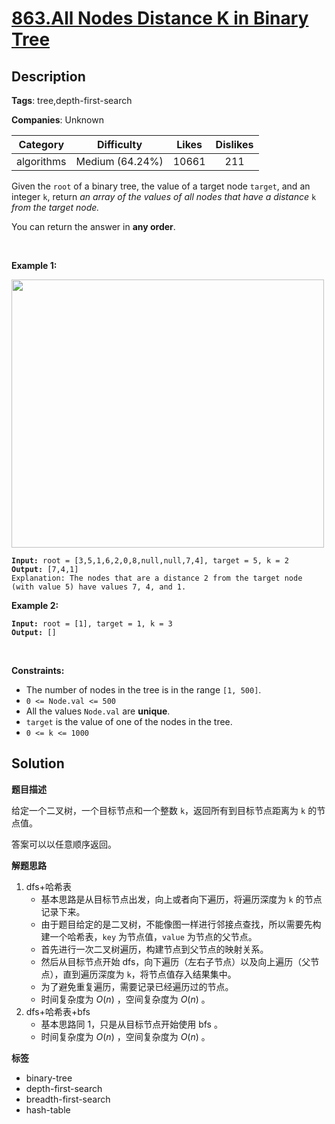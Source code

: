 # [863.All Nodes Distance K in Binary Tree](https://leetcode.com/problems/all-nodes-distance-k-in-binary-tree/description/)

## Description

**Tags**: tree,depth-first-search

**Companies**: Unknown

|  Category  |   Difficulty    | Likes | Dislikes |
| :--------: | :-------------: | :---: | :------: |
| algorithms | Medium (64.24%) | 10661 |   211    |

<p>Given the <code>root</code> of a binary tree, the value of a target node <code>target</code>, and an integer <code>k</code>, return <em>an array of the values of all nodes that have a distance </em><code>k</code><em> from the target node.</em></p>
<p>You can return the answer in <strong>any order</strong>.</p>
<p>&nbsp;</p>
<p><strong class="example">Example 1:</strong></p>
<img alt="" src="https://s3-lc-upload.s3.amazonaws.com/uploads/2018/06/28/sketch0.png" style="width: 500px; height: 429px;" />
<pre><code><strong>Input:</strong> root = [3,5,1,6,2,0,8,null,null,7,4], target = 5, k = 2
<strong>Output:</strong> [7,4,1]
Explanation: The nodes that are a distance 2 from the target node (with value 5) have values 7, 4, and 1.</code></pre>
<p><strong class="example">Example 2:</strong></p>
<pre><code><strong>Input:</strong> root = [1], target = 1, k = 3
<strong>Output:</strong> []</code></pre>
<p>&nbsp;</p>
<p><strong>Constraints:</strong></p>
<ul>
  <li>The number of nodes in the tree is in the range <code>[1, 500]</code>.</li>
  <li><code>0 &lt;= Node.val &lt;= 500</code></li>
  <li>All the values <code>Node.val</code> are <strong>unique</strong>.</li>
  <li><code>target</code> is the value of one of the nodes in the tree.</li>
  <li><code>0 &lt;= k &lt;= 1000</code></li>
</ul>

## Solution

**题目描述**

给定一个二叉树，一个目标节点和一个整数 `k`，返回所有到目标节点距离为 `k` 的节点值。

答案可以以任意顺序返回。

**解题思路**

1. dfs+哈希表
   - 基本思路是从目标节点出发，向上或者向下遍历，将遍历深度为 `k` 的节点记录下来。
   - 由于题目给定的是二叉树，不能像图一样进行邻接点查找，所以需要先构建一个哈希表，`key` 为节点值，`value` 为节点的父节点。
   - 首先进行一次二叉树遍历，构建节点到父节点的映射关系。
   - 然后从目标节点开始 dfs，向下遍历（左右子节点）以及向上遍历（父节点），直到遍历深度为 `k`，将节点值存入结果集中。
   - 为了避免重复遍历，需要记录已经遍历过的节点。
   - 时间复杂度为 $O(n)$ ，空间复杂度为 $O(n)$ 。
2. dfs+哈希表+bfs
   - 基本思路同 1，只是从目标节点开始使用 bfs 。
   - 时间复杂度为 $O(n)$ ，空间复杂度为 $O(n)$ 。

**标签**

- binary-tree
- depth-first-search
- breadth-first-search
- hash-table
